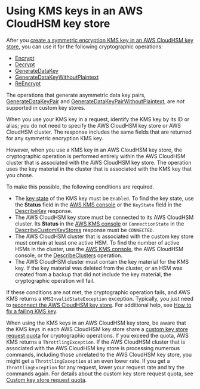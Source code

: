 # Using KMS keys in an AWS CloudHSM key store<a name="use-cmk-keystore"></a>

After you [create a symmetric encryption KMS key in an AWS CloudHSM key store](create-cmk-keystore.md), you can use it for the following cryptographic operations:
+ [Encrypt](https://docs.aws.amazon.com/kms/latest/APIReference/API_Encrypt.html)
+ [Decrypt](https://docs.aws.amazon.com/kms/latest/APIReference/API_Decrypt.html)
+ [GenerateDataKey](https://docs.aws.amazon.com/kms/latest/APIReference/API_GenerateDataKey.html)
+ [GenerateDataKeyWithoutPlaintext](https://docs.aws.amazon.com/kms/latest/APIReference/API_GenerateDataKeyWithoutPlaintext.html)
+ [ReEncrypt](https://docs.aws.amazon.com/kms/latest/APIReference/API_ReEncrypt.html)

The operations that generate asymmetric data key pairs, [GenerateDataKeyPair](https://docs.aws.amazon.com/kms/latest/APIReference/API_GenerateDataKeyPair.html) and [GenerateDataKeyPairWithoutPlaintext](https://docs.aws.amazon.com/kms/latest/APIReference/API_GenerateDataKeyPairWithoutPlaintext.html), are *not* supported in custom key stores\.

When you use your KMS key in a request, identify the KMS key by its ID or alias; you do not need to specify the AWS CloudHSM key store or AWS CloudHSM cluster\. The response includes the same fields that are returned for any symmetric encryption KMS key\.

However, when you use a KMS key in an AWS CloudHSM key store, the cryptographic operation is performed entirely within the AWS CloudHSM cluster that is associated with the AWS CloudHSM key store\. The operation uses the key material in the cluster that is associated with the KMS key that you chose\.

To make this possible, the following conditions are required\.
+ The [key state](key-state.md) of the KMS key must be `Enabled`\. To find the key state, use the **Status** field in the [AWS KMS console](view-cmk-keystore.md) or the `KeyState` field in the [DescribeKey](https://docs.aws.amazon.com/kms/latest/APIReference/API_DescribeKey.html) response\.
+ The AWS CloudHSM key store must be connected to its AWS CloudHSM cluster\. Its **Status** in the [AWS KMS console](view-keystore.md) or `ConnectionState` in the [DescribeCustomKeyStores](https://docs.aws.amazon.com/kms/latest/APIReference/API_DescribeCustomKeyStores.html) response must be `CONNECTED`\.
+ The AWS CloudHSM cluster that is associated with the custom key store must contain at least one active HSM\. To find the number of active HSMs in the cluster, use the [AWS KMS console](view-keystore.md), the AWS CloudHSM console, or the [DescribeClusters](https://docs.aws.amazon.com/cloudhsm/latest/APIReference/API_DescribeClusters.html) operation\.
+ The AWS CloudHSM cluster must contain the key material for the KMS key\. If the key material was deleted from the cluster, or an HSM was created from a backup that did not include the key material, the cryptographic operation will fail\.

If these conditions are not met, the cryptographic operation fails, and AWS KMS returns a `KMSInvalidStateException` exception\. Typically, you just need to [reconnect the AWS CloudHSM key store](disconnect-keystore.md)\. For additional help, see [How to fix a failing KMS key](fix-keystore.md#fix-cmk-failed)\.

When using the KMS keys in an AWS CloudHSM key store, be aware that the KMS keys in each AWS CloudHSM key store share a [custom key store request quota](requests-per-second.md#rps-key-stores) for cryptographic operations\. If you exceed the quota, AWS KMS returns a `ThrottlingException`\. If the AWS CloudHSM cluster that is associated with the AWS CloudHSM key store is processing numerous commands, including those unrelated to the AWS CloudHSM key store, you might get a `ThrottlingException` at an even lower rate\. If you get a `ThrottlingException` for any request, lower your request rate and try the commands again\. For details about the custom key store request quota, see [Custom key store request quota](requests-per-second.md#rps-key-stores)\.